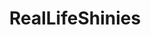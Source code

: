 ---
title: RealLifeShinies
crosslinks:
- mildlyinteresting
- pics
- KarmaCourt
- Shitty_Car_Mods
- Damnthatsinteresting
- mead
- antkeeping
- awwnverts
- BeAmazed
- unexpectedhogwarts
- Bandnames
- rickandmorty
- interestingasfuck
- KarmaConspiracy
- outrun
- Awwducational
- funny
- WTF
- Crayfish
---